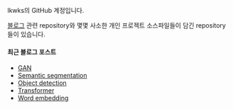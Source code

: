 lkwks의 GitHub 계정입니다.

[블로그](https://lkwks.github.io) 관련 repository와 몇몇 사소한 개인 프로젝트 소스파일들이 담긴 repository들이 있습니다.


#### 최근 블로그 포스트
<!-- BLOG-POST-LIST:START -->
- [GAN](https://lkwks.github.io/ml/2022/04/08/gan.html)
- [Semantic segmentation](https://lkwks.github.io/ml/2022/04/07/semantic-segmentation.html)
- [Object detection](https://lkwks.github.io/ml/2022/03/31/object-detection.html)
- [Transformer](https://lkwks.github.io/ml/2022/03/27/transformer.html)
- [Word embedding](https://lkwks.github.io/ml/2022/03/26/word-embedding.html)
<!-- BLOG-POST-LIST:END -->
  
<!--![Top Langs](https://github-readme-stats.vercel.app/api/top-langs/?username=lkwks)-->
